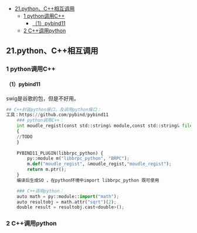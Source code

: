 

- [21.python、C++相互调用](#21pythonc相互调用)
  - [1 python调用C++](#1-python调用c)
    - [（1）pybind11](#1pybind11)
  - [2 C++调用python](#2-c调用python)


## 21.python、C++相互调用

### 1 python调用C++

#### （1）pybind11

swig是谷歌的包，但是不好用。

```python
## C++封装python接口，及调用python接口：
工具：https://github.com/pybind/pybind11
    ### python调用C++：
    int moudle_regist(const std::string& module,const std::string& file = "")
    {
    //TODO
    }
     
    PYBIND11_PLUGIN(libbrpc_python) {
        py::module m("libbrpc_python", "BRPC");
        m.def("moudle_regist", &moudle_regist,"moudle_regist");
        return m.ptr();
    }
    编译后生成SO ，在python环境中import libbrpc_python 既可使用

    ### C++调用python：
    auto math = py::module::import("math");
    auto resultobj = math.attr("sqrt")(2);
    double result = resultobj.cast<double>();
```




### 2 C++调用python


